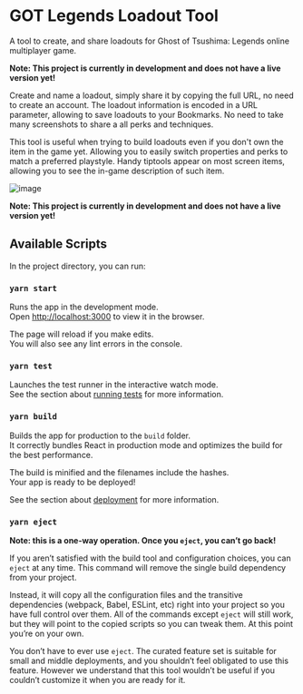 # GOT Legends Loadout Tool

A tool to create, and share loadouts for Ghost of Tsushima: Legends online multiplayer game.

**Note: This project is currently in development and does not have a live version yet!**

Create and name a loadout, simply share it by copying the full URL, no need to create an account. The loadout information is encoded in a URL parameter, allowing to save loadouts to your Bookmarks. No need to take many screenshots to share a all perks and techniques.

This tool is useful when trying to build loadouts even if you don't own the item in the game yet. Allowing you to easily switch properties and perks to match a preferred playstyle. Handy tiptools appear on most screen items, allowing you to see the in-game description of such item.

![image](https://user-images.githubusercontent.com/86371658/137036416-6e2245a8-1e2c-472f-9061-a94e39b283e5.png)

**Note: This project is currently in development and does not have a live version yet!**

## Available Scripts

In the project directory, you can run:

### `yarn start`

Runs the app in the development mode.\
Open [http://localhost:3000](http://localhost:3000) to view it in the browser.

The page will reload if you make edits.\
You will also see any lint errors in the console.

### `yarn test`

Launches the test runner in the interactive watch mode.\
See the section about [running tests](https://facebook.github.io/create-react-app/docs/running-tests) for more information.

### `yarn build`

Builds the app for production to the `build` folder.\
It correctly bundles React in production mode and optimizes the build for the best performance.

The build is minified and the filenames include the hashes.\
Your app is ready to be deployed!

See the section about [deployment](https://facebook.github.io/create-react-app/docs/deployment) for more information.

### `yarn eject`

**Note: this is a one-way operation. Once you `eject`, you can’t go back!**

If you aren’t satisfied with the build tool and configuration choices, you can `eject` at any time. This command will remove the single build dependency from your project.

Instead, it will copy all the configuration files and the transitive dependencies (webpack, Babel, ESLint, etc) right into your project so you have full control over them. All of the commands except `eject` will still work, but they will point to the copied scripts so you can tweak them. At this point you’re on your own.

You don’t have to ever use `eject`. The curated feature set is suitable for small and middle deployments, and you shouldn’t feel obligated to use this feature. However we understand that this tool wouldn’t be useful if you couldn’t customize it when you are ready for it.
